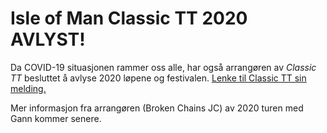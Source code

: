 # Isle of Man Classic TT 2020 AVLYST!

Da COVID-19 situasjonen rammer oss alle, har også arrangøren av _Classic TT_ besluttet å avlyse 2020 løpene og festivalen.  [Lenke til Classic TT sin melding.](https://www.iomttraces.com/classic/)

Mer informasjon fra arrangøren (Broken Chains JC) av 2020 turen med Gann kommer senere.